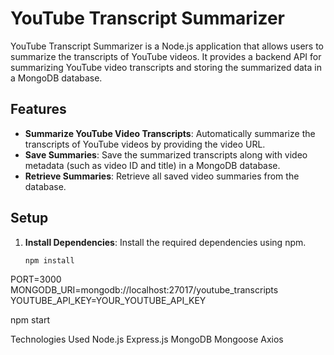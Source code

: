 # YouTube Transcript Summarizer

YouTube Transcript Summarizer is a Node.js application that allows users to summarize the transcripts of YouTube videos. It provides a backend API for summarizing YouTube video transcripts and storing the summarized data in a MongoDB database.

## Features

- **Summarize YouTube Video Transcripts**: Automatically summarize the transcripts of YouTube videos by providing the video URL.
- **Save Summaries**: Save the summarized transcripts along with video metadata (such as video ID and title) in a MongoDB database.
- **Retrieve Summaries**: Retrieve all saved video summaries from the database.

## Setup

1. **Install Dependencies**: Install the required dependencies using npm.

   ```bash
   npm install

PORT=3000
MONGODB_URI=mongodb://localhost:27017/youtube_transcripts
YOUTUBE_API_KEY=YOUR_YOUTUBE_API_KEY


npm start

Technologies Used
Node.js
Express.js
MongoDB
Mongoose
Axios
